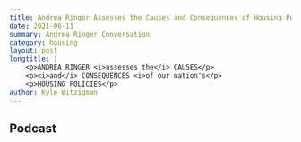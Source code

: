 ```yaml
---
title: Andrea Ringer Assesses the Causes and Consequences of Housing Policies
date: 2021-06-11
summary: Andrea Ringer Conversation
category: housing
layout: post
longtitle: |
    <p>ANDREA RINGER <i>assesses the</i> CAUSES</p>
    <p><i>and</i> CONSEQUENCES <i>of our nation's</p>
    <p>HOUSING POLICIES</p>
author: Kyle Witzigman
---
```


## Podcast
<div id="buzzsprout-player-8837233"></div>
<script src="https://www.buzzsprout.com/1795888/8837233-4-andrea-ringer-assesses-the-causes-and-consequences-of-housing-policies.js?container_id=buzzsprout-player-8837233&player=small" type="text/javascript" charset="utf-8"></script>